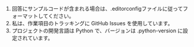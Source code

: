 1. 回答にサンプルコードが含まれる場合は、.editorconfigファイルに従ってフォーマットしてください。
2. 私は、作業項目のトラッキングに GitHub Issues を使用しています。
3. プロジェクトの開発言語は Python で、バージョンは .python-version に設定されています。
